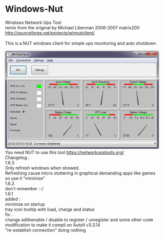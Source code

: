 # Windows-Nut<br>
Windows Network Ups Tool<br>
remix from the original by Michael Liberman 2006-2007 matrix200 http://sourceforge.net/projects/winnutclient/<br>
<br>
This is a NUT windows client for simple ups monitoring and auto shutdown.<br>
<br>
![windows NUT](https://raw.githubusercontent.com/crazytiti/Windows-Nut/master/win-nut.png)
<br>
You need NUT to use this tool
https://networkupstools.org/
<br>
Changelog :<br>
1.6.3<br>
Only refresh windows when showed.<br>
Refreshing cause micro stuttering in graphical demanding apps like games so use it "minimise"<br>
1.6.2<br>
don't remember :-/<br>
1.6.1<br>
added :<br>
minimize on startup<br>
tray icon tooltip with load, charge and status<br>
fix :<br>
change adlibenable / disable to register / unregister and some other code modification to make it compil on AutoIt v3.3.14<br>
"re-establish connection" doing nothing<br>
